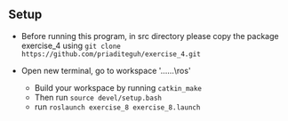 ## Setup

- Before running this program, in src directory please copy the package exercise_4 using ```git clone https://github.com/priaditeguh/exercise_4.git``` 

- Open new terminal, go to workspace '...\...\ros' 
	- Build your workspace by running ```catkin_make```
	- Then run ```source devel/setup.bash```
	- run ```roslaunch exercise_8 exercise_8.launch```
